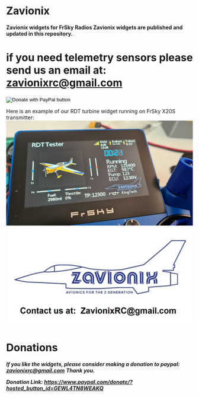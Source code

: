 # Zavionix
**Zavionix widgets for FrSky Radios
Zavionix widgets are published and updated in this repository.**
# if you need telemetry sensors please send us an email at: zavionixrc@gmail.com


<form action="https://www.paypal.com/donate" method="post" target="_top">
<input type="hidden" name="hosted_button_id" value="GEWL4TN8WEAKQ" />
<input type="image" src="https://www.paypalobjects.com/en_US/IL/i/btn/btn_donateCC_LG.gif" border="0" name="submit" title="PayPal - The safer, easier way to pay online!" alt="Donate with PayPal button" />
<img alt="" border="0" src="https://www.paypal.com/en_IL/i/scr/pixel.gif" width="1" height="1" />
</form>

Here is an example of our RDT turbine widget running on FrSky X20S transmitter:
![Alt text](rdt.jpg?raw=true "Optional Title")


![Alt text](zavionixlogo.png?raw=true "Optional Title")


# Donations
***If you like the widgets, please consider making a donation to paypal: zavionixrc@gmail.com***
***Thank you.***

***Donation Link:
https://www.paypal.com/donate/?hosted_button_id=GEWL4TN8WEAKQ***
